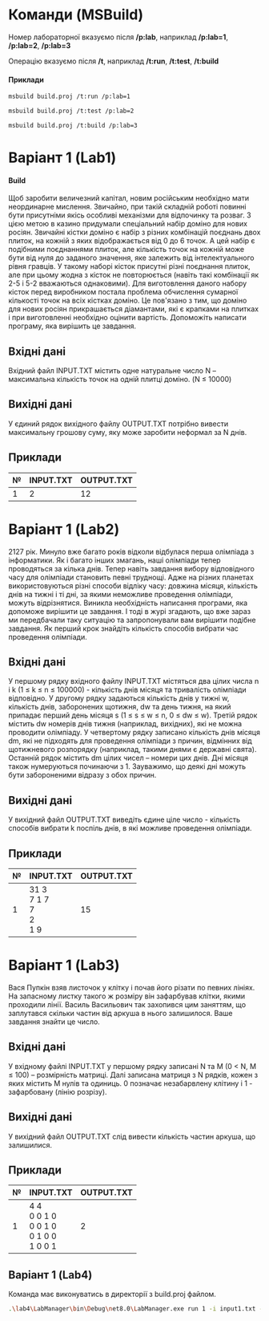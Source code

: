 # Команди (MSBuild)

Номер лабораторної вказуємо після **/p:lab**, наприклад **/p:lab=1**, **/p:lab=2**, **/p:lab=3**

Операцію вказуємо після **/t**, наприклад **/t:run**, **/t:test**, **/t:build**

#### Приклади

```bash
msbuild build.proj /t:run /p:lab=1
```

```bash
msbuild build.proj /t:test /p:lab=2
```

```bash
msbuild build.proj /t:build /p:lab=3
```

# Варіант 1 (Lab1)

#### Build

Щоб заробити величезний капітал, новим російським необхідно мати неординарне мислення. Звичайно, при такій складній роботі повинні бути присутніми якісь особливі механізми для відпочинку та розваг. З цією метою в казино придумали спеціальний набір доміно для нових росіян. Звичайні кістки доміно є набір з різних комбінацій поєднань двох плиток, на кожній з яких відображається від 0 до 6 точок. А цей набір є подібними поєднаннями плиток, але кількість точок на кожній може бути від нуля до заданого значення, яке залежить від інтелектуального рівня гравців. У такому наборі кісток присутні різні поєднання плиток, але при цьому жодна з кісток не повторюється (навіть такі комбінації як 2-5 і 5-2 вважаються однаковими).
Для виготовлення даного набору кісток перед виробником постала проблема обчислення сумарної кількості точок на всіх кістках доміно. Це пов'язано з тим, що доміно для нових росіян прикрашається діамантами, які є крапками на плитках і при виготовленні необхідно оцінити вартість.
Допоможіть написати програму, яка вирішить це завдання.

## Вхідні дані

Вхідний файл INPUT.TXT містить одне натуральне число N – максимальна кількість точок на одній плитці доміно. (N ≤ 10000)

## Вихідні дані

У єдиний рядок вихідного файлу OUTPUT.TXT потрібно вивести максимальну грошову суму, яку може заробити неформал за N днів.

## Приклади

| №   | INPUT.TXT | OUTPUT.TXT |
| --- | --------- | ---------- |
| 1   | 2         | 12         |

# Варіант 1 (Lab2)

2127 рік. Минуло вже багато років відколи відбулася перша олімпіада з інформатики. Як і багато інших змагань, наші олімпіади тепер проводяться за кілька днів. Тепер навіть завдання вибору відповідного часу для олімпіади становить певні труднощі. Адже на різних планетах використовуються різні способи відліку часу: довжина місяця, кількість днів на тижні і ті дні, за якими неможливе проведення олімпіади, можуть відрізнятися. Виникла необхідність написання програми, яка допоможе вирішити це завдання. І тоді в журі згадають, що вже зараз ми передбачали таку ситуацію та запропонували вам вирішити подібне завдання.
Як перший крок знайдіть кількість способів вибрати час проведення олімпіади.

## Вхідні дані

У першому рядку вхідного файлу INPUT.TXT містяться два цілих числа n і k (1 ≤ k ≤ n ≤ 100000) - кількість днів місяця та тривалість олімпіади відповідно. У другому рядку задаються кількість днів у тижні w, кількість днів, заборонених щотижня, dw та день тижня, на який припадає перший день місяця s (1 ≤ s ≤ w ≤ n, 0 ≤ dw ≤ w). Третій рядок містить dw номерів днів тижня (наприклад, вихідних), які не можна проводити олімпіаду. У четвертому рядку записано кількість днів місяця dm, які не підходять для проведення олімпіади з причин, відмінних від щотижневого розпорядку (наприклад, такими днями є державні свята). Останній рядок містить dm цілих чисел – номери цих днів. Дні місяця також нумеруються починаючи з 1. Зауважимо, що деякі дні можуть бути забороненими відразу з обох причин.

## Вихідні дані

У вихідний файл OUTPUT.TXT виведіть єдине ціле число - кількість способів вибрати k поспіль днів, в які можливе проведення олімпіади.

## Приклади

| №   | INPUT.TXT                              | OUTPUT.TXT |
| --- | -------------------------------------- | ---------- |
| 1   | 31 3 <br> 7 1 7 <br> 7 <br> 2 <br> 1 9 | 15         |

# Варіант 1 (Lab3)

Вася Пупкін взяв листочок у клітку і почав його різати по певних лініях. На запасному листку такого ж розміру він зафарбував клітки, якими проходили лінії. Василь Васильович так захопився цим заняттям, що заплутався скільки частин від аркуша в нього залишилося. Ваше завдання знайти це число.

## Вхідні дані

У вхідному файлі INPUT.TXT у першому рядку записані N та M (0 < N, M ≤ 100) – розмірність матриці. Далі записана матриця з N рядків, кожен з яких містить M нулів та одиниць. 0 позначає незабарвлену клітину і 1 - зафарбовану (лінію розрізу).

## Вихідні дані

У вихідний файл OUTPUT.TXT слід вивести кількість частин аркуша, що залишилися.

## Приклади

| №   | INPUT.TXT                                               | OUTPUT.TXT |
| --- | ------------------------------------------------------- | ---------- |
| 1   | 4 4 <br> 0 0 1 0 <br> 0 0 1 0 <br> 0 1 0 0 <br> 1 0 0 1 | 2          |

## Варіант 1 (Lab4)

Команда має виконуватись в директорії з build.proj файлом.

```bash
.\lab4\LabManager\bin\Debug\net8.0\LabManager.exe run 1 -i input1.txt -o output1.txt
```
